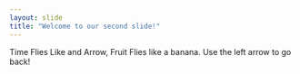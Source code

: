 ```yaml
---
layout: slide
title: "Welcome to our second slide!"
---
```

Time Flies Like and Arrow, Fruit Flies like a banana.
Use the left arrow to go back!
